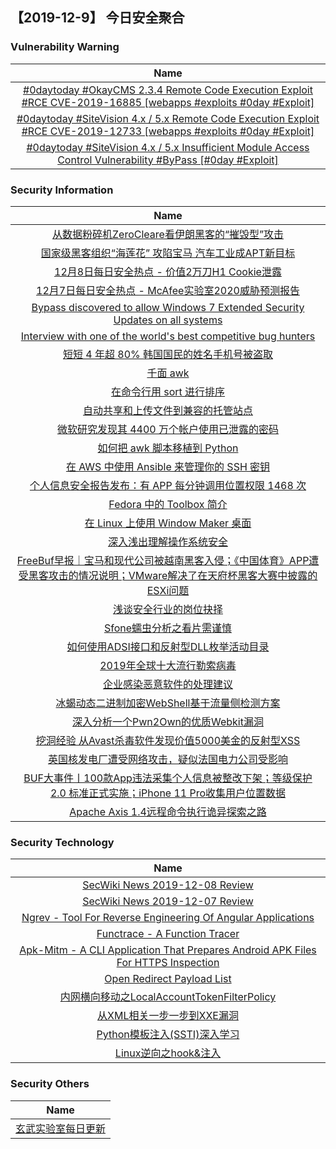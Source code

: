 
 ##   【2019-12-9】 今日安全聚合


###  						       							Vulnerability Warning

|                             Name                             |
| :----------------------------------------------------------: |
|[#0daytoday #OkayCMS 2.3.4 Remote Code Execution Exploit #RCE CVE-2019-16885 [webapps #exploits  #0day #Exploit]](http://0day.today/exploits/33635)|
|[#0daytoday #SiteVision 4.x / 5.x Remote Code Execution Exploit #RCE CVE-2019-12733 [webapps #exploits  #0day #Exploit]](http://0day.today/exploits/33634)|
|[#0daytoday #SiteVision 4.x / 5.x Insufficient Module Access Control Vulnerability #ByPass [#0day #Exploit]](http://0day.today/exploits/33633)|

### 						        							Security Information
|                             Name                                    |
| :----------------------------------------------------------: |
|[从数据粉碎机ZeroCleare看伊朗黑客的“摧毁型”攻击](https://www.anquanke.com/post/id/194470)|
|[国家级黑客组织“海莲花” 攻陷宝马 汽车工业成APT新目标](https://www.anquanke.com/post/id/194466)|
|[12月8日每日安全热点 - 价值2万刀H1 Cookie泄露](https://www.anquanke.com/post/id/194462)|
|[12月7日每日安全热点 - McAfee实验室2020威胁预测报告](https://www.anquanke.com/post/id/194455)|
|[Bypass discovered to allow Windows 7 Extended Security Updates on all systems](https://www.zdnet.com/article/bypass-discovered-to-allow-windows-7-extended-security-updates-on-all-systems/#ftag=RSSbaffb68)|
|[Interview with one of the world's best competitive bug hunters](https://www.zdnet.com/article/interview-with-one-of-the-worlds-best-competitive-bug-hunters/#ftag=RSSbaffb68)|
|[短短 4 年超 80% 韩国国民的姓名手机号被盗取](https://linux.cn/article-11659-1.html?utm_source=rss&utm_medium=rss)|
|[千面 awk](https://linux.cn/article-11658-1.html?utm_source=rss&utm_medium=rss)|
|[在命令行用 sort 进行排序](https://linux.cn/article-11657-1.html?utm_source=rss&utm_medium=rss)|
|[自动共享和上传文件到兼容的托管站点](https://linux.cn/article-11656-1.html?utm_source=rss&utm_medium=rss)|
|[微软研究发现其 4400 万个帐户使用已泄露的密码](https://linux.cn/article-11655-1.html?utm_source=rss&utm_medium=rss)|
|[如何把 awk 脚本移植到 Python](https://linux.cn/article-11654-1.html?utm_source=rss&utm_medium=rss)|
|[在 AWS 中使用 Ansible 来管理你的 SSH 密钥](https://linux.cn/article-11653-1.html?utm_source=rss&utm_medium=rss)|
|[个人信息安全报告发布：有 APP 每分钟调用位置权限 1468 次](https://linux.cn/article-11652-1.html?utm_source=rss&utm_medium=rss)|
|[Fedora 中的 Toolbox 简介](https://linux.cn/article-11651-1.html?utm_source=rss&utm_medium=rss)|
|[在 Linux 上使用 Window Maker 桌面](https://linux.cn/article-11650-1.html?utm_source=rss&utm_medium=rss)|
|[深入浅出理解操作系统安全](https://www.freebuf.com/articles/system/220576.html)|
|[FreeBuf早报｜宝马和现代公司被越南黑客入侵；《中国体育》APP遭受黑客攻击的情况说明；VMware解决了在天府杯黑客大赛中披露的ESXi问题](https://www.freebuf.com/news/222277.html)|
|[浅谈安全行业的岗位抉择](https://www.freebuf.com/articles/neopoints/214857.html)|
|[Sfone蠕虫分析之看片需谨慎](https://www.freebuf.com/articles/system/221420.html)|
|[如何使用ADSI接口和反射型DLL枚举活动目录](https://www.freebuf.com/articles/system/218855.html)|
|[2019年全球十大流行勒索病毒](https://www.freebuf.com/articles/system/222029.html)|
|[企业感染恶意软件的处理建议](https://www.freebuf.com/articles/security-management/220758.html)|
|[冰蝎动态二进制加密WebShell基于流量侧检测方案](https://www.freebuf.com/articles/web/221241.html)|
|[深入分析一个Pwn2Own的优质Webkit漏洞](https://www.freebuf.com/vuls/221577.html)|
|[挖洞经验  从Avast杀毒软件发现价值5000美金的反射型XSS](https://www.freebuf.com/vuls/219686.html)|
|[英国核发电厂遭受网络攻击，疑似法国电力公司受影响](https://www.freebuf.com/articles/system/221713.html)|
|[BUF大事件丨100款App违法采集个人信息被整改下架；等级保护 2.0 标准正式实施；iPhone 11 Pro收集用户位置数据](https://www.freebuf.com/news/222110.html)|
|[Apache Axis 1.4远程命令执行诡异探索之路](https://www.freebuf.com/vuls/220034.html)|

### 						        							Security  Technology
|                             Name                                    |
| :----------------------------------------------------------: |
|[SecWiki News 2019-12-08 Review](http://www.sec-wiki.com/?2019-12-08)|
|[SecWiki News 2019-12-07 Review](http://www.sec-wiki.com/?2019-12-07)|
|[Ngrev - Tool For Reverse Engineering Of Angular Applications](http://www.kitploit.com/2019/12/ngrev-tool-for-reverse-engineering-of.html)|
|[Functrace - A Function Tracer](http://www.kitploit.com/2019/12/functrace-function-tracer.html)|
|[Apk-Mitm - A CLI Application That Prepares Android APK Files For HTTPS Inspection](http://www.kitploit.com/2019/12/apk-mitm-cli-application-that-prepares.html)|
|[Open Redirect Payload List](http://www.kitploit.com/2019/12/open-redirect-payload-list.html)|
|[内网横向移动之LocalAccountTokenFilterPolicy](http://xz.aliyun.com/t/6888)|
|[从XML相关一步一步到XXE漏洞](http://xz.aliyun.com/t/6887)|
|[Python模板注入(SSTI)深入学习](http://xz.aliyun.com/t/6885)|
|[Linux逆向之hook&注入](http://xz.aliyun.com/t/6883)|

### 						        							Security  Others
|                             Name                                    |
| :----------------------------------------------------------: |
|[玄武实验室每日更新](https://weibo.com/p/1006065582522936/wenzhang?from=page_100606_profile&wvr=6&mod=wenzhangmore)|

